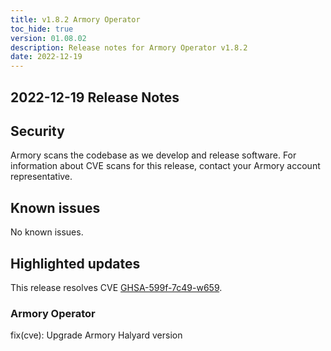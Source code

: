 ```yaml
---
title: v1.8.2 Armory Operator
toc_hide: true
version: 01.08.02
description: Release notes for Armory Operator v1.8.2
date: 2022-12-19
---
```


## 2022-12-19 Release Notes

## Security

Armory scans the codebase as we develop and release software. For information about CVE scans for this release, contact your Armory account representative.

## Known issues

No known issues.

## Highlighted updates

This release resolves CVE [GHSA-599f-7c49-w659](https://github.com/advisories/GHSA-599f-7c49-w659).

### Armory Operator

fix(cve): Upgrade Armory Halyard version